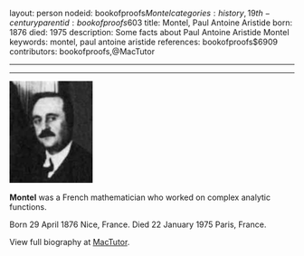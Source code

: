 layout: person
nodeid: bookofproofs$Montel
categories: history,19th-century
parentid: bookofproofs$603
title: Montel, Paul Antoine Aristide
born: 1876
died: 1975
description: Some facts about Paul Antoine Aristide Montel
keywords: montel, paul antoine aristide
references: bookofproofs$6909
contributors: bookofproofs,@MacTutor

---


---

![Montel.jpg](https://github.com/bookofproofs/bookofproofs.github.io/blob/main/_sources/_assets/images/portraits/Montel.jpg?raw=true)

**Montel** was a French mathematician who worked on complex analytic functions.

Born 29 April 1876 Nice, France. Died 22 January 1975 Paris, France.


View full biography at [MacTutor](https://mathshistory.st-andrews.ac.uk/Biographies/Montel/).
